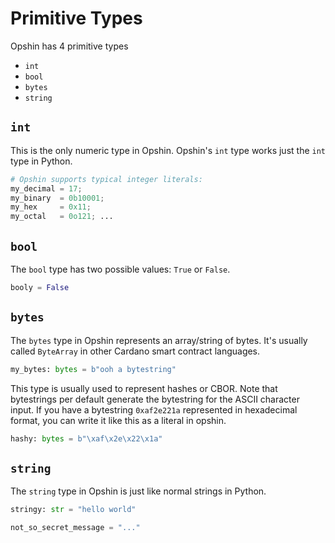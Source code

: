 # Primitive Types

<!-- >**Note:** This is covers -->

Opshin has 4 primitive types

- `int`
- `bool`
- `bytes`
- `string`

## `int`

This is the only numeric type in Opshin.
Opshin's `int` type works just the `int` type in Python.

```python
# Opshin supports typical integer literals:
my_decimal = 17;
my_binary  = 0b10001;
my_hex     = 0x11;
my_octal   = 0o121; ...
```

## `bool`

The `bool` type has two possible values: `True` or `False`.

```python
booly = False
```

## `bytes`

The `bytes` type in Opshin represents an array/string of bytes.
It's usually called `ByteArray` in other Cardano smart contract languages.

```python
my_bytes: bytes = b"ooh a bytestring"
```

This type is usually used to represent hashes or CBOR.
Note that bytestrings per default generate the bytestring for the ASCII character input.
If you have a bytestring `0xaf2e221a` represented in hexadecimal format, you can write it like this as a literal in opshin.

```python
hashy: bytes = b"\xaf\x2e\x22\x1a"
```

## `string`

The `string` type in Opshin is just like normal strings in Python.

```python
stringy: str = "hello world"

not_so_secret_message = "..."
```
